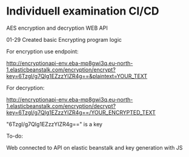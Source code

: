 # Individuell examination CI/CD

AES encryption and decryption WEB API

01-29 Created basic Encrypting program logic

For encryption use endpoint:

http://encryptionapi-env.eba-mp8gwi3q.eu-north-1.elasticbeanstalk.com/encryption/encrypt?key=6TzgI/g7Qlg1EZzzYIZR4g==&plaintext=YOUR_TEXT

For decryption:

http://encryptionapi-env.eba-mp8gwi3q.eu-north-1.elasticbeanstalk.com/encryption/decrypt?key=6TzgI/g7Qlg1EZzzYIZR4g==/YOUR_ENCRYPTED_TEXT

"6TzgI/g7Qlg1EZzzYIZR4g==" is a key

To-do:

Web connected to API on elastic beanstalk and key generation with JS

